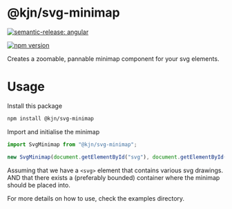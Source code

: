# @kjn/svg-minimap

[![semantic-release: angular](https://img.shields.io/badge/semantic--release-angular-e10079?logo=semantic-release)](https://github.com/semantic-release/semantic-release)

[![npm version](https://badge.fury.io/js/@kjn%2Fsvg-minimap.svg)](https://badge.fury.io/js/@kjn%2Fsvg-minimap)

Creates a zoomable, pannable minimap component for your svg elements.

# Usage

Install this package

```sh
npm install @kjn/svg-minimap
```

Import and initialise the minimap

```js
import SvgMinimap from "@kjn/svg-minimap";

new SvgMinimap(document.getElementById("svg"), document.getElementById("minimapContainer"));
```

Assuming that we have a `<svg>` element that contains various svg drawings.
AND that there exists a (preferably bounded) container where the minimap should be placed into.

For more details on how to use, check the examples directory.
